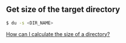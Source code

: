 ## Get size of the target directory

```sh
$ du -s <DIR_NAME>
```

[How can I calculate the size of a directory?](https://unix.stackexchange.com/questions/3019/how-can-i-calculate-the-size-of-a-directory)
